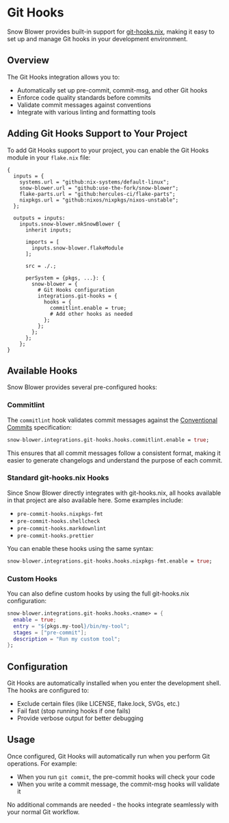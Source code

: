 # Git Hooks

Snow Blower provides built-in support for [git-hooks.nix](https://github.com/cachix/git-hooks.nix), making it easy to set up and manage Git hooks in your development environment.

## Overview

The Git Hooks integration allows you to:

- Automatically set up pre-commit, commit-msg, and other Git hooks
- Enforce code quality standards before commits
- Validate commit messages against conventions
- Integrate with various linting and formatting tools

## Adding Git Hooks Support to Your Project

To add Git Hooks support to your project, you can enable the Git Hooks module in your `flake.nix` file:

```nix{21-27}
{
  inputs = {
    systems.url = "github:nix-systems/default-linux";
    snow-blower.url = "github:use-the-fork/snow-blower";
    flake-parts.url = "github:hercules-ci/flake-parts";
    nixpkgs.url = "github:nixos/nixpkgs/nixos-unstable";
  };

  outputs = inputs:
    inputs.snow-blower.mkSnowBlower {
      inherit inputs;

      imports = [
        inputs.snow-blower.flakeModule
      ];

      src = ./.;

      perSystem = {pkgs, ...}: {
        snow-blower = {
          # Git Hooks configuration
          integrations.git-hooks = {
            hooks = {
              commitlint.enable = true;
              # Add other hooks as needed
            };
          };
        };
      };
    };
}
```

## Available Hooks

Snow Blower provides several pre-configured hooks:

### Commitlint

The `commitlint` hook validates commit messages against the [Conventional Commits](https://www.conventionalcommits.org/) specification:

```nix
snow-blower.integrations.git-hooks.hooks.commitlint.enable = true;
```

This ensures that all commit messages follow a consistent format, making it easier to generate changelogs and understand the purpose of each commit.

### Standard git-hooks.nix Hooks

Since Snow Blower directly integrates with git-hooks.nix, all hooks available in that project are also available here. Some examples include:

- `pre-commit-hooks.nixpkgs-fmt`
- `pre-commit-hooks.shellcheck`
- `pre-commit-hooks.markdownlint`
- `pre-commit-hooks.prettier`

You can enable these hooks using the same syntax:

```nix
snow-blower.integrations.git-hooks.hooks.nixpkgs-fmt.enable = true;
```

### Custom Hooks

You can also define custom hooks by using the full git-hooks.nix configuration:

```nix
snow-blower.integrations.git-hooks.hooks.<name> = {
  enable = true;
  entry = "${pkgs.my-tool}/bin/my-tool";
  stages = ["pre-commit"];
  description = "Run my custom tool";
};
```

## Configuration

Git Hooks are automatically installed when you enter the development shell. The hooks are configured to:

- Exclude certain files (like LICENSE, flake.lock, SVGs, etc.)
- Fail fast (stop running hooks if one fails)
- Provide verbose output for better debugging

## Usage

Once configured, Git Hooks will automatically run when you perform Git operations. For example:

- When you run `git commit`, the pre-commit hooks will check your code
- When you write a commit message, the commit-msg hooks will validate it

No additional commands are needed - the hooks integrate seamlessly with your normal Git workflow.

<!--@include: ./git-hooks-options.md-->
